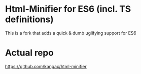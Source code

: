 # Html-Minifier for ES6 (incl. TS definitions)
This is a fork that adds a quick & dumb uglifying support for ES6

# Actual repo
<https://github.com/kangax/html-minifier>